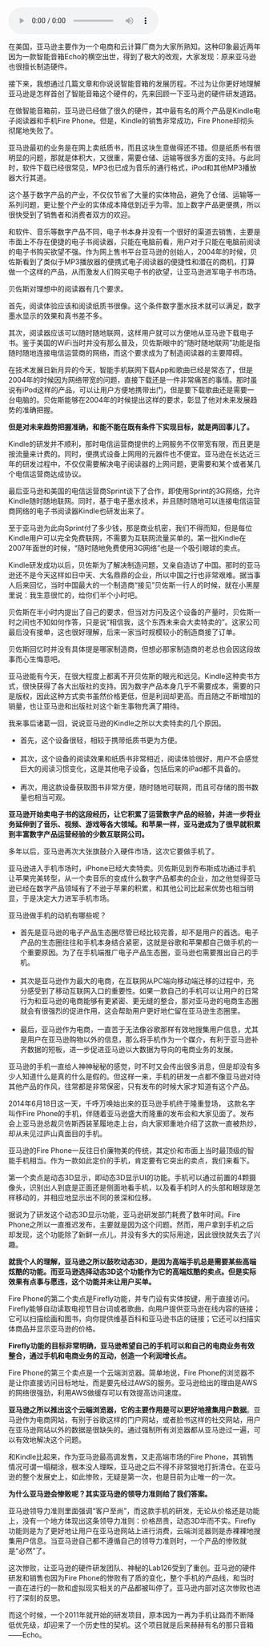 <audio title="029 _ 智能音箱的战斗：亚马逊的硬件路" src="https://static001.geekbang.org/resource/audio/23/4c/238de4724be7e32624376e5bc8f6c94c.mp3" controls="controls"></audio> 
<p>在美国，亚马逊主要作为一个电商和云计算厂商为大家所熟知。这种印象最近两年因为一款智能音箱Echo的横空出世，得到了极大的改观，大家发现：原来亚马逊也很擅长制造硬件。</p>
<p>接下来，我想通过几篇文章和你说说智能音箱的发展历程。不过为让你更好地理解亚马逊是怎样首创了智能音箱这个硬件的，先来回顾一下亚马逊的硬件研发道路。</p>
<p>在做智能音箱前，亚马逊已经做了很久的硬件，其中最有名的两个产品是Kindle电子阅读器和手机Fire Phone。但是，Kindle的销售非常成功，Fire Phone却彻头彻尾地失败了。</p>
<p>亚马逊最初的业务是在网上卖纸质书，而且这块生意做得还不错。但是纸质书有很明显的问题，那就是体积大，又很重，需要仓储、运输等很多方面的支持。与此同时，软件下载已经很常见，MP3也已成为音乐的通行格式，iPod和其他MP3播放器大行其道。</p>
<p>这个基于数字产品的产业，不仅仅节省了大量的实体物品，避免了仓储、运输等一系列问题，更让整个产业的实体成本降低到近乎为零。加上数字产品更便携，所以很快受到了销售者和消费者双方的欢迎。</p>
<p>和软件、音乐等数字产品不同，电子书本身并没有一个很好的渠道去销售，主要是市面上不存在便捷的电子书阅读器，只能在电脑前看，用户对于只能在电脑前阅读的电子书购买欲望不强。作为网上售书平台亚马逊的创始人，2004年的时候，贝佐斯看到了类似于MP3播放器的便携式电子阅读器的便捷性和潜在的商机，打算做一个这样的产品，从而激发人们购买电子书的欲望，让亚马逊进军电子书市场。</p>
<p>贝佐斯对理想中的阅读器有几个要求。</p>
<p>首先，阅读体验应该和阅读纸质书很像。这个条件数字墨水技术就可以满足，数字墨水显示的效果和真书差不多。</p>
<p>其次，阅读器应该可以随时随地联网，这样用户就可以方便地从亚马逊下载电子书。鉴于美国的WiFi当时并没有那么普及，贝佐斯眼中的“随时随地联网”功能是指随时随地连接电信运营商的网络，而这个要求成为了制造阅读器的主要障碍。</p>
<!-- [[[read_end]]] -->
<p>在技术发展日新月异的今天，智能手机联网下载App和歌曲已经是常态了，但是2004年的时候因为网络带宽的问题，直接下载还是一件非常痛苦的事情。那时虽说有iPod这样的产品，可以让用户方便地携带出门，但是要下载歌曲还是需要一台电脑的。贝佐斯能够在2004年的时候提出这样的要求，彰显了他对未来发展趋势的准确把握。</p>
<p><strong>但是对未来趋势把握准确，和能不能在既有条件下实现目标，就是两回事儿了。</strong></p>
<p>Kindle的研发并不顺利，那时电信运营商提供的上网服务不仅带宽有限，而且更是按流量来计费的。同时，便携式设备上网用的元器件也不便宜。亚马逊在长达近三年的研发过程中，不仅仅需要解决电子阅读器的上网问题，更需要和某个或者某几个电信运营商达成协议。</p>
<p>最后亚马逊和美国的电信运营商Sprint谈下了合作，即使用Sprint的3G网络，允许Kindle随时随地联网。同时，基于电子墨水技术，并且随时随地可以连接电信运营商网络的电子书阅读器Kindle也研发出来了。</p>
<p>至于亚马逊为此向Sprint付了多少钱，那是商业机密，我们不得而知，但是每位Kindle用户可以完全免费联网，不需要为互联网流量买单的。第一批Kindle在2007年面世的时候，“随时随地免费使用3G网络”也是一个吸引眼球的卖点。</p>
<p>Kindle研发成功以后，贝佐斯为了解决制造问题，又亲自造访了中国。那时的亚马逊还不是今天这样如日中天、大名鼎鼎的企业，所以中国之行也非常艰难。据当事人后来回忆，当时中国最大的一个制造商“接见”贝佐斯一行人的时候，就在小黑屋里说：我生意很忙的，给你们半个小时吧。</p>
<p>贝佐斯在半小时内提出了自己的要求，但当对方问及这个设备的产量时，贝佐斯一时之间也不知如何作答，只是说“相信我，这个东西未来会大卖特卖的”。这家公司最后没有接单，这也很好理解，后来一家当时规模较小的制造商接了订单。</p>
<p>贝佐斯回忆时并没有具体提是哪家制造商，但想必那家制造商的老总也会因这段故事而心生悔意吧。</p>
<p>亚马逊能有今天，在很大程度上都离不开贝佐斯的眼光和远见。Kindle这种卖书方式，很快获得了各大出版社的支持。因为数字产品本身几乎不需要成本，需要的只是版权，因此这种方式卖书虽然价格更低，但是利润却更高。而且随之不断增加的销量，也让亚马逊和出版社对这个新生事物充满了期待。</p>
<p>我来事后诸葛一回，说说亚马逊的Kindle之所以大卖特卖的几个原因。</p>
<ul>
<li>首先，这个设备很轻，相较于携带纸质书更为方便。<br><br></li>
<li>其次，这个设备的阅读效果和纸质书非常相近，阅读体验很好，用户不会感觉巨大的阅读习惯变化，这是其他电子设备，包括后来的iPad都不具备的。<br><br></li>
<li>再次，用这款设备获取图书非常方便，随时随地可联网，而且可存储的图书数量也相当可观。</li>
</ul>
<p><strong>亚马逊开始卖电子书的这段经历，让它积累了运营数字产品的经验，并进一步将业务延伸到了音乐、视频、游戏等各大领域。和苹果一样，亚马逊成为了很早就积累到丰富数字产品运营经验的少数互联网公司。</strong></p>
<p>多年以后，亚马逊再次大张旗鼓介入硬件市场，这次它要做手机了。</p>
<p>亚马逊进入手机市场时，iPhone已经大卖特卖。贝佐斯见到乔布斯成功通过手机让苹果完美转型，从一个卖音乐的变成什么数字产品都卖的企业，加之他觉得亚马逊已经在数字产品领域有了不逊于苹果的积累，和其他公司比起来优势也相当明显，于是决定大力进军手机市场。</p>
<p>亚马逊做手机的动机有哪些呢？</p>
<ul>
<li>首先是亚马逊的电子产品生态圈尽管已经比较完善，却不是用户的首选。电子产品的生态圈往往和手机本身结合紧密，这就是谷歌和苹果都自己做手机的一个重要原因。为了在手机端推广电子产品生态圈，亚马逊也需要推出自己的手机。<br><br></li>
<li>其次是亚马逊作为最大的电商，在互联网从PC端向移动端迁移的过程中，充分感受到了移动互联网入口的重要性。如果一款自己的手机可以让用户的日常行为和亚马逊的电商能够有更紧密、更无缝的整合，那对亚马逊的电商生态圈就会有很强烈的促进作用，这会帮助用户更好地伫留在亚马逊生态圈里。<br><br></li>
<li>最后，亚马逊作为电商，一直苦于无法像谷歌那样有效地搜集用户信息，尤其是用户在亚马逊购物以外的信息，那么将手机作为一个媒介，有利于亚马逊补齐数据的短板，进一步促进亚马逊以大数据为导向的电商业务的发展。</li>
</ul>
<p>亚马逊的手机一直给人神神秘秘的感觉，时不时又会传出很多消息，但是却没有多少人知道什么是真的什么是假的。但这样一来，手机的研发一点都不像亚马逊对待其他产品的作风，往常都是非常保密，只有发布的时候大家才知道有这个产品。</p>
<p>2014年6月18日这一天，千呼万唤始出来的亚马逊手机终于隆重登场， 这款名字叫作Fire Phone的手机，伴随着亚马逊盛大而隆重的发布会和大家见面了。发布会上亚马逊总裁贝佐斯西装革履地走上台，向大家郑重地介绍了这款一直被热炒，却从未见过庐山真面目的手机。</p>
<p>亚马逊的Fire Phone一反往日价廉物美的传统，其定价和市面上当时最顶级的智能手机相当。作为一款如此定价的手机，肯定要有它突出的卖点，我们来看下。</p>
<p>第一个卖点是动态3D显示，即动态3D显示UI的功能。手机可以通过前置的4颗摄像头，识别出人到底是正面还是侧面地看手机，以及看手机时人的头部和眼球是怎样移动的，并相应地显示出不同的景深和位移。</p>
<p>据说为了研发这个动态3D显示功能，亚马逊研发部门耗费了数年时间。Fire Phone之所以一直推迟发布，主要就是因为这个问题。然而，用户拿到手机之后却发现，这个功能除了新鲜一点儿，并没有多大的实际用途，因此很快就失去了兴趣。</p>
<p><strong>就我个人的理解，亚马逊之所以鼓吹动态3D，是因为高端手机总是需要某些高端炫酷的功能。而亚马逊选择动态3D这个功能作为它的高端炫酷的卖点。但是实际效果有点事与愿违，这个功能并未让用户买单。</strong></p>
<p>Fire Phone的第二个卖点是Firefly功能，并专门设有实体按键，用于直接访问。Firefly能够自动读取电视节目台词或者歌曲，向用户提供亚马逊在线内容的链接；它可以扫描绘画和图书，向你提供维基百科和亚马逊书店的链接；它还可以扫描实体商品并显示亚马逊的价格。</p>
<p><strong>Firefly功能的目标非常明确，亚马逊希望自己的手机可以和自己的电商业务有效整合，通过手机和电商业务的互动，创造一个利润增长点。</strong></p>
<p>Fire Phone的第三个卖点是一个云端浏览器。简单地说，Fire Phone的浏览器不是让你直接访问目标地址，而是要先经过AWS的服务。亚马逊给出的理由是AWS的网络很强劲，利用AWS做缓存可以有效提高访问速度。</p>
<p><strong>亚马逊之所以推出这个云端浏览器，它的主要作用是可以更好地搜集用户数据</strong>。亚马逊作为电商网站，有别于谷歌这样的门户网站，或者脸书这样的社交网站，用户在亚马逊网站以外的数据是很缺失的。通过强制所有浏览器都从亚马逊过一遍，可以有效地解决这个问题。</p>
<p>和Kindle比起来，作为亚马逊最高调发售，又走高端市场的Fire Phone，其销售情况可谓一塌糊涂，根本没人理睬，亚马逊之后不得不非常狠地打折清仓。在亚马逊的整个发展史上，如此惨败，无疑是第一次，也是目前为止唯一的一次。</p>
<p><strong>为什么亚马逊会惨败呢？其实亚马逊的领导力准则给了我们答案。</strong></p>
<p>亚马逊领导力准则里面强调“客户至尚”，而这款手机的研发，无论从价格还是功能上，没有一个地方体现出这条领导力准则：价格昂贵，动态3D华而不实。Firefly功能则是为了更好地让用户在亚马逊网站上进行消费，云端浏览器则是赤裸裸地搜集用户信息。当亚马逊自己都不遵循自己的领导力准则时，一个产品的惨败就是“必然”了。</p>
<p>这次惨败，让亚马逊的硬件研发团队、神秘的Lab126受到了重创。亚马逊的硬件研发和销售也因为Fire Phone的惨败有了质的变化，整个手机的产品线，和当时一直在进行的一款和虚拟现实相关的产品都被叫停了。亚马逊内部对这次惨败也进行了深刻的反思。</p>
<p>而这个时候，一个2011年就开始的研发项目，原本因为一再为手机让路而不断降低优先级，却迎来了一个历史性的契机。这个项目就是后来赫赫有名的那只音箱——Echo。</p>
<p></p>
